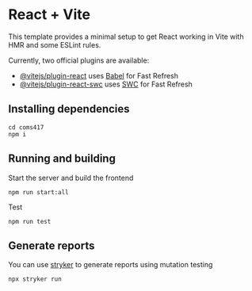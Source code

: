 # React + Vite

This template provides a minimal setup to get React working in Vite with HMR and some ESLint rules.

Currently, two official plugins are available:

- [@vitejs/plugin-react](https://github.com/vitejs/vite-plugin-react/blob/main/packages/plugin-react/README.md) uses [Babel](https://babeljs.io/) for Fast Refresh
- [@vitejs/plugin-react-swc](https://github.com/vitejs/vite-plugin-react-swc) uses [SWC](https://swc.rs/) for Fast Refresh

## Installing dependencies
```
cd coms417
npm i
```

## Running and building
Start the server and build the frontend
```
npm run start:all
```
Test
```
npm run test
```

## Generate reports
You can use [stryker](https://stryker-mutator.io) to generate reports using mutation testing
```
npx stryker run
```